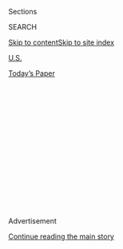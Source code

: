 <div id="app">

<div>

<div>

<div>

<div class="NYTAppHideMasthead css-1q2w90k e1suatyy0">

<div class="section css-ui9rw0 e1suatyy2">

<div class="css-eph4ug er09x8g0">

<div class="css-6n7j50">

</div>

<span class="css-1dv1kvn">Sections</span>

<div class="css-10488qs">

<span class="css-1dv1kvn">SEARCH</span>

</div>

[Skip to content](#site-content)[Skip to site index](#site-index)

</div>

<div id="masthead-section-label" class="css-1wr3we4 eaxe0e00">

[U.S.](https://www.nytimes.com/section/us)

</div>

<div class="css-10698na e1huz5gh0">

</div>

</div>

<div id="masthead-bar-one" class="section hasLinks css-15hmgas e1csuq9d3">

<div class="css-uqyvli e1csuq9d0">

</div>

<div class="css-1uqjmks e1csuq9d1">

</div>

<div class="css-9e9ivx">

[](https://myaccount.nytimes.com/auth/login?response_type=cookie&client_id=vi)

</div>

<div class="css-1bvtpon e1csuq9d2">

[Today’s Paper](https://www.nytimes.com/section/todayspaper)

</div>

</div>

</div>

</div>

<div data-aria-hidden="false">

<div id="site-content" role="main">

<div>

<div class="css-1aor85t" style="opacity:0.000000001;z-index:-1;visibility:hidden">

<div class="css-1hqnpie">

<div class="css-epjblv">

<span class="css-17xtcya">[U.S.](/section/us)</span><span class="css-x15j1o">|</span><span class="css-fwqvlz">Risky
Strategy Has Produced Wins for Democrats in Fights Over Pandemic
Aid</span>

</div>

<div class="css-k008qs">

<div class="css-1iwv8en">

<span class="css-18z7m18"></span>

<div>

</div>

</div>

<span class="css-1n6z4y">https://nyti.ms/3auE7Bk</span>

<div class="css-1705lsu">

<div class="css-4xjgmj">

<div class="css-4skfbu" role="toolbar" data-aria-label="Social Media Share buttons, Save button, and Comments Panel with current comment count" data-testid="share-tools">

  - 
  - 
  - 
  - 
    
    <div class="css-6n7j50">
    
    </div>

  - 
  - 

</div>

</div>

</div>

</div>

</div>

</div>

<div id="NYT_TOP_BANNER_REGION" class="css-13pd83m">

</div>

<div id="top-wrapper" class="css-1sy8kpn">

<div id="top-slug" class="css-l9onyx">

Advertisement

</div>

[Continue reading the main story](#after-top)

<div class="ad top-wrapper" style="text-align:center;height:100%;display:block;min-height:250px">

<div id="top" class="place-ad" data-position="top" data-size-key="top">

</div>

</div>

<div id="after-top">

</div>

</div>

<div>

<div id="sponsor-wrapper" class="css-1hyfx7x">

<div id="sponsor-slug" class="css-19vbshk">

Supported by

</div>

[Continue reading the main story](#after-sponsor)

<div id="sponsor" class="ad sponsor-wrapper" style="text-align:center;height:100%;display:block">

</div>

<div id="after-sponsor">

</div>

</div>

<div class="css-186x18t">

</div>

<div class="css-1vkm6nb ehdk2mb0">

# Risky Strategy Has Produced Wins for Democrats in Fights Over Pandemic Aid

</div>

Now another struggle looms as Senator Mitch McConnell threatens a
go-slow approach on the next round of economic stimulus, including aid
to states.

<div class="css-79elbk" data-testid="photoviewer-wrapper">

<div class="css-z3e15g" data-testid="photoviewer-wrapper-hidden">

</div>

<div class="css-1a48zt4 ehw59r15" data-testid="photoviewer-children">

![<span class="css-16f3y1r e13ogyst0" data-aria-hidden="true">“Of the
four major things we pushed for, we got three over Republican
resistance,” said Senator Chuck Schumer of New York, the Democratic
leader.</span><span class="css-cnj6d5 e1z0qqy90" itemprop="copyrightHolder"><span class="css-1ly73wi e1tej78p0">Credit...</span><span><span>Anna
Moneymaker/The New York
Times</span></span></span>](https://static01.nyt.com/images/2020/04/22/us/politics/22dc-virus-assess1/merlin_171800877_ca45ddc1-8847-46af-8fae-74a7db66f9f9-articleLarge.jpg?quality=75&auto=webp&disable=upscale)

</div>

</div>

<div class="css-18e8msd">

<div class="css-vp77d3 epjyd6m0">

<div class="css-hus3qt ey68jwv0" data-aria-hidden="true">

[![Carl
Hulse](https://static01.nyt.com/images/2018/06/14/multimedia/author-carl-hulse/author-carl-hulse-thumbLarge.png
"Carl Hulse")](https://www.nytimes.com/by/carl-hulse)

</div>

<div class="css-1baulvz">

By [<span class="css-1baulvz last-byline" itemprop="name">Carl
Hulse</span>](https://www.nytimes.com/by/carl-hulse)

</div>

</div>

  - 
    
    <div class="css-ld3wwf e16638kd2">
    
    April 23, 2020
    
    </div>

  - 
    
    <div class="css-4xjgmj">
    
    <div class="css-d8bdto" role="toolbar" data-aria-label="Social Media Share buttons, Save button, and Comments Panel with current comment count" data-testid="share-tools">
    
      - 
      - 
      - 
      - 
        
        <div class="css-6n7j50">
        
        </div>
    
      - 
      - 
    
    </div>
    
    </div>

</div>

</div>

<div class="section meteredContent css-1r7ky0e" name="articleBody" itemprop="articleBody">

<div class="css-1fanzo5 StoryBodyCompanionColumn">

<div class="css-53u6y8">

WASHINGTON — In January 2018, Senate Democrats took a politically risky
stand, shutting down the government to insist on protections for
hundreds of thousands of undocumented immigrants. Gleeful Republicans
saw the obstruction strategy as a huge blunder and pounded the
Democrats, who [caved after only a few
days](https://www.nytimes.com/2018/01/22/us/politics/congress-votes-to-end-government-shutdown.html)
of sharp attacks and cut a deal to reopen.

Times — and circumstances — have changed.

Democrats have now blocked two consecutive coronavirus rescue packages
pushed by Republicans and withstood withering criticism to win
concessions — and hundreds of billions of dollars — they said were
vital. At nearly $500 billion, the latest measure to move through
Congress this week ended up being almost twice the size and much broader
in scope than the original bill Senator Mitch McConnell, Republican of
Kentucky and the majority leader, tried to ram through two weeks earlier
without negotiations.

It was a potentially dangerous strategy for Democrats, particularly in
an election year, that left them open to accusations from President
Trump and congressional Republicans that they were denying desperately
needed money at a crucial moment for businesses trying to survive in the
face of the pandemic. It may have also reduced their leverage in the
next fight over a much larger stimulus measure that is likely to top $1
trillion.

But their willingness to take on those risks reflects Democrats’
confidence that the terrain of the current debate — a public health
crisis and economic disaster that will require the broadest government
relief effort since the post-World War II era — plays to their core
strengths as a party. It is also based in part on their belief that Mr.
Trump, whose re-election hopes are likely to rise or fall based on the
public perception of his administration’s response to the pandemic, has
a strong incentive to compromise with them.

</div>

</div>

<div class="css-1fanzo5 StoryBodyCompanionColumn">

<div class="css-53u6y8">

“We think we are right,” Senator Chuck Schumer of New York, the
Democratic leader, said in an interview explaining his party’s stance.
“People were just united that this was a serious crisis, and it was
sort of obvious what McConnell was trying to do.”

The same was true last month, when Democrats [twice voted to block a
sweeping economic stimulus
package](https://www.nytimes.com/2020/03/26/us/coronavirus-senate-stimulus-package.html)
that contained jobless aid, direct payments to Americans and business
bailouts while they held out for their priorities, including stricter
oversight requirements over how the Trump administration would spend the
vast amounts of money. That $2.2 trillion measure passed unanimously.

“My overall observation is it’s pretty hard to win a spending contest
with a Democrat,” Mr. McConnell said in a brief interview on Tuesday.
“They always want to spend more on everything.”

Mr. McConnell has evidently had enough of a dynamic that seems to be
empowering Democrats. After the latest aid bill passed the Senate on
Tuesday, he cited mounting deficit spending — Congress has now
appropriated more than $2.7 trillion in only seven weeks to confront the
pandemic — and declared that Republicans would entertain no more
coronavirus rescue packages until all lawmakers were back in Washington
for a normal Senate session. That scenario could delay additional aid
while allowing a fuller debate on emerging proposals, rather than
negotiation and approval by a handful of top lawmakers in a nearly empty
Capitol.

The Republican leader also sought to play down Democratic gains in the
bill, emphasizing that they had failed to secure additional aid to state
and local governments that they had aggressively sought.

</div>

</div>

<div class="css-1fanzo5 StoryBodyCompanionColumn">

<div class="css-53u6y8">

“It’s unfortunate that it took our Democratic colleagues 12 days to
agree to a deal that contains essentially nothing that Republicans ever
opposed,” Mr. McConnell said.

But the measure did contain multiple things that Mr. McConnell initially
rejected as he sought approval of a bare-bones infusion of $250 billion
into a small-business loan program that had quickly run dry of funds.
Instead, that program got $320 billion in new funds, including $60
billion secured by Democrats to be funneled through smaller community
lenders to reach businesses that can struggle to get loans from big
banks.

Also included were $60 billion to replenish exhausted Small Business
Administration disaster relief accounts, $75 billion for hospitals and
$25 billion for Covid-19 testing, plus a mandate that the Trump
administration establish a strategy to help states vastly step up the
deployment of tests throughout the country — a move Republicans had
opposed.

“Of the four major things we pushed for, we got three over Republican
resistance,” Mr. Schumer said. “But they knew they needed us.”

</div>

</div>

<div class="css-79elbk" data-testid="photoviewer-wrapper">

<div class="css-z3e15g" data-testid="photoviewer-wrapper-hidden">

</div>

<div class="css-1a48zt4 ehw59r15" data-testid="photoviewer-children">

![<span class="css-16f3y1r e13ogyst0" data-aria-hidden="true">Senator
Mitch McConnell, the majority leader, appears to be digging in, saying
on the Hugh Hewitt radio show on Wednesday that he wanted to “push the
pause
button.”</span><span class="css-cnj6d5 e1z0qqy90" itemprop="copyrightHolder"><span class="css-1ly73wi e1tej78p0">Credit...</span><span>Anna
Moneymaker/The New York
Times</span></span>](https://static01.nyt.com/images/2020/04/22/us/politics/22dc-virus-assess2/merlin_171800904_88074946-3bb7-472f-9b38-a85d00a58c56-articleLarge.jpg?quality=75&auto=webp&disable=upscale)

</div>

</div>

<div class="css-1fanzo5 StoryBodyCompanionColumn">

<div class="css-53u6y8">

Speaker Nancy Pelosi, who early on warned Mr. McConnell that his
proposal would not clear the Democratically controlled House, called the
outcome a clear win for her party’s priorities. She said the legislation
would not have been delayed at all if Republicans had accepted a
Democratic counteroffer two weeks ago.

“They like to say, ‘Oh, we held up,’” Ms. Pelosi told reporters. “No, we
didn’t hold it up. They held up. And now we have prevailed.”

</div>

</div>

<div class="css-1fanzo5 StoryBodyCompanionColumn">

<div class="css-53u6y8">

Democrats had substantial help in pushing back against Republicans,
including a willing negotiator in Treasury Secretary Steven Mnuchin, who
has shown a [tendency to side with
Democrats](https://www.nytimes.com/2020/04/17/us/politics/coronavirus-mnuchin-republicans.html)
that has unnerved Republicans. Their efforts to place conditions on the
small-business loan funds also benefited from a public outcry over how
the program was being administered, after it emerged that the [money had
been flowing more easily to large chains and publicly traded
companies](https://www.nytimes.com/2020/04/20/business/shake-shack-returning-loan-ppp-coronavirus.html)
than to the smaller mom-and-pop operations it was intended to help.

“We needed to make sure they were working for everybody, not just the
most-connected businesses,” said Senator Chris Van Hollen, Democrat of
Maryland, who said the business owners he consulted wanted Democrats to
institute changes in the loan effort, not rush to inject more funding
into a flawed program.

Even after the final agreement was struck, Republicans continued to slam
Democrats for the delay. Senator John Barrasso of Wyoming, the chamber’s
No. 3 Republican, called it “disgraceful.”

“For Chuck Schumer and Nancy Pelosi to hold up that money for these
people and hold them all hostage to create leverage is unconscionable to
me,” he said. “They seemed to have no sense of urgency or sense of the
crisis that is hitting this country.”

The Trump campaign released a scathing ad on Monday attacking Ms. Pelosi
for blocking the funding, juxtaposing footage of poor Americans
struggling in the pandemic with clips of an appearance the speaker made
on late-night TV in which she showed off her favorite ice creams. “Nancy
Antoinette,” it called her.

Even as congressional Democrats were celebrating their gains in the
legislation, they were under fire from progressive lawmakers and
advocacy groups who saw the package as insufficient. Some on the left
faulted Democrats for not extracting more from the Republicans,
particularly for states and cities that are being pushed to the
financial brink by the pandemic, or winning more direct aid for
beleaguered Americans wondering how to pay rent when they cannot expect
another check from the government.

“This is a win for McConnell and Trump,” said Ezra Levin, an executive
director of the group Indivisible. “This Covid 3.5 package is nothing
close to what families and workers need right now.”

</div>

</div>

<div class="css-1fanzo5 StoryBodyCompanionColumn">

<div class="css-53u6y8">

Mr. Schumer and Ms. Pelosi disputed that notion and promised a “robust”
Phase 4 of the pandemic relief effort. They noted that the Trump
administration was also already mapping plans for another bill that
would include infrastructure investments and aid for states. Democrats
said that action would become inevitable as states and cities face
decisions on laying off emergency workers and cutting other services and
as the public clamors for help.

Mr. McConnell appears to be digging in, telling the conservative radio
host Hugh Hewitt on Wednesday that he wanted to “push the pause button”
on coronavirus relief legislation, and that “this whole business of
additional assistance for state and local governments needs to be
thoroughly evaluated.”

But with the pandemic continuing to roil the economy and facing intense
pressure to respond from Democrats, the White House, governors of both
parties and some of his own lawmakers, Mr. McConnell may once again find
himself in the unusual position of struggling to hold the line.

Emily Cochrane contributed reporting.

</div>

</div>

<div>

</div>

</div>

<div>

</div>

<div>

</div>

<div>

</div>

<div>

<div id="bottom-wrapper" class="css-1ede5it">

<div id="bottom-slug" class="css-l9onyx">

Advertisement

</div>

[Continue reading the main story](#after-bottom)

<div id="bottom" class="ad bottom-wrapper" style="text-align:center;height:100%;display:block;min-height:90px">

</div>

<div id="after-bottom">

</div>

</div>

</div>

</div>

</div>

## Site Index

<div>

</div>

## Site Information Navigation

  - [© <span>2020</span> <span>The New York Times
    Company</span>](https://help.nytimes.com/hc/en-us/articles/115014792127-Copyright-notice)

<!-- end list -->

  - [NYTCo](https://www.nytco.com/)
  - [Contact
    Us](https://help.nytimes.com/hc/en-us/articles/115015385887-Contact-Us)
  - [Work with us](https://www.nytco.com/careers/)
  - [Advertise](https://nytmediakit.com/)
  - [T Brand Studio](http://www.tbrandstudio.com/)
  - [Your Ad
    Choices](https://www.nytimes.com/privacy/cookie-policy#how-do-i-manage-trackers)
  - [Privacy](https://www.nytimes.com/privacy)
  - [Terms of
    Service](https://help.nytimes.com/hc/en-us/articles/115014893428-Terms-of-service)
  - [Terms of
    Sale](https://help.nytimes.com/hc/en-us/articles/115014893968-Terms-of-sale)
  - [Site Map](https://spiderbites.nytimes.com)
  - [Help](https://help.nytimes.com/hc/en-us)
  - [Subscriptions](https://www.nytimes.com/subscription?campaignId=37WXW)

</div>

</div>

</div>

</div>

